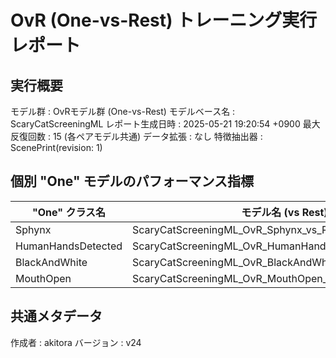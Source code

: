 # OvR (One-vs-Rest) トレーニング実行レポート

## 実行概要
モデル群         : OvRモデル群 (One-vs-Rest)
モデルベース名   : ScaryCatScreeningML
レポート生成日時   : 2025-05-21 19:20:54 +0900
最大反復回数     : 15 (各ペアモデル共通)
データ拡張       : なし
特徴抽出器       : ScenePrint(revision: 1)

## 個別 "One" モデルのパフォーマンス指標
| "One" クラス名 | モデル名 (vs Rest) | 検証正解率 | 再現率 | 適合率 |
|----------------|----------------------|--------------|----------|----------|
| Sphynx | ScaryCatScreeningML_OvR_Sphynx_vs_Rest_v24 | 9375.00% | 87.50% | 100.00% |
| HumanHandsDetected | ScaryCatScreeningML_OvR_HumanHandsDetected_vs_Rest_v24 | 9000.00% | 90.00% | 90.00% |
| BlackAndWhite | ScaryCatScreeningML_OvR_BlackAndWhite_vs_Rest_v24 | 8928.57% | 85.71% | 92.31% |
| MouthOpen | ScaryCatScreeningML_OvR_MouthOpen_vs_Rest_v24 | 4285.71% | 42.86% | 42.86% |

## 共通メタデータ
作成者            : akitora
バージョン        : v24